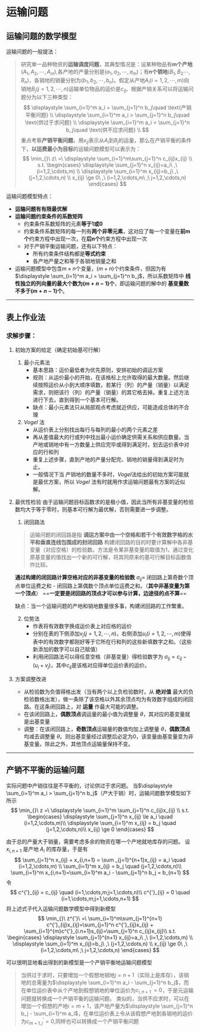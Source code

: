 # 运输问题
## 运输问题的数学模型
运输问题的一般提法：
> 研究单一品种物资的**运输调度问题**，其典型情况是：设某种物品有**m个产地**$(A_1,A_2,\cdots,A_m)$,各产地的产量分别是$(a_1,a_2,\cdots,a_m)$；有**n个销地**$(B_1,B_2\cdots,B_n)$，各销地的销量分别为$(b_1,b_2,\cdots,b_n)$。假定从产地$A_i(i=1,2,\cdots,m)$向销地$B_j(j=1,2,\cdots,n)$运输单位物品的运价是$c_{ij}$。根据产销关系可以将运输问题分为以下三种类型：
$$
\displaystyle \sum_{i=1}^m a_i = \sum_{j=1}^n b_j\quad \text{产销平衡问题} \\
\displaystyle \sum_{i=1}^m a_i > \sum_{j=1}^n b_j\quad \text{供过于求问题} \\
\displaystyle \sum_{i=1}^m a_i < \sum_{j=1}^n b_j\quad \text{供不应求问题} \\
$$
重点考察**产销平衡问题**，用$x_{ij}$表示从$A_i$到$B_j$的运量，那么在产销平衡的条件下，**以运费最小为目标**的运输问题模型可以表示为：
$$
\min_{}\ z\ =\ \displaystyle \sum_{i=1}^m\sum_{j=1}^n c_{ij}x_{ij} \\
s.t. \begin{cases}
    \displaystyle \sum_{j=1}^n x_{ij}=a_i\ ,\ (i=1,2,\cdots,m) \\
    \displaystyle \sum_{i=1}^m x_{ij}=b_j\ ,\ (j=1,2,\cdots,n) \\
    x_{ij} \ge 0\ ,\ (i=1,2,\cdots,m\ ;\ j=1,2,\cdots,n)
\end{cases}
$$

运输问题模型特点：
- **运输问题有有限最优解**
- **运输问题约束条件的系数矩阵**
  - 约束条件系数矩阵的元素**等于1或0**
  - 约束条件系数矩阵的每一列有**两个非零元素**，这对应了每一个变量在**前m个**约束方程中出现一次，在**后n个**约束方程中出现一次
  - 对于产销平衡运输问题，还有以下特点：
    - 所有约束条件结构都是**等式约束**
    - 各产地产量之和等于各销地销量之和
- 运输问题模型中包含$m\times n$个变量，$(m+n)$个约束条件，但因为有$\displaystyle \sum_{i=1}^m a_i = \sum_{j=1}^n b_j$，所以系数矩阵中 **线性独立的列向量的最大个数为$(m+n-1)$个**，即运输问题的解中的 **基变量数不多于$(m+n-1)$个**。

---
## 表上作业法
### 求解步骤：
1. 初始方案的给定（确定初始基可行解）
   1. 最小元素法
        - 基本思路：运价最低者为优先原则，安排初始的调运方案
        - 规则：从运价最小的开始，在该格标上允许取得的最大数量。然后继续按照运价从小到大顺序填数，若某行（列）的产量（销量）以满足需求，则把该行（列）的产量（销量）的其它格去掉。重复上述方法进行下去，直到得到一个基本可行解。
        - 缺点：最小元素法只从局部观点考虑就近供应，可能造成总体的不合理
   2. *Vogel* 法
        - 从运价表上分别找出每行与每列的最小的两个元素之差
        - 再从差值最大的行或列中找出最小运价确定供需关系和供应数量。当产地或销地中有一方数量上供应完毕或得到满足时，划去运价表中对应的行和列
        - 重复上述步骤，直到产地的产量分配完、销地的销量得到满足时为止。
        - 一般情况下当 产销地的数量不多时，*Vogel*法给出的初始方案可能就是最优方案，所以 *Vogel* 法有时就用作求运输问题最有方案的近似解。
2. 最优性检验
   由于运输问题目标函数求的是极小值，因此当所有非基变量的检验数均大于等于零时，则基本可行解为最优解，否则需要进一步调整。
   1. 闭回路法
    > 运输问题的闭回路是指 **调运方案中由一个空格和若干个有效数字格的水平和垂直连线包围成的封闭回路**
    构建闭回路的目的时要计算解中各非基变量（对应空格）的检验数。方法是令某非基变量的取值为1，通过变化原基变量的值找出一个新的可行解，将其同原来的基可行解目标函数值作比较。

    **通过构建的闭回路计算空格对应的非基变量的检验数**
    $\sigma_{ij}=$ 闭回路上第奇数个顶点单位运费之和 - 闭回路上第偶数个顶点单位运费之和。（**其中非基变量为第一个顶点**）
    ==**一定要是闭回路的顶点才可以参与计算，边途径的点不算**==

    缺点：当一个运输问题的产地和销地数量很多事，构建闭回路的工作繁重。

   2. 位势法
      - 作表将有效数字换成运价表上对应格的运价
      - 分别在表的下侧添加$v_j(j=1,2,\cdots,n)$，右侧添加$u_i(i=1,2,\cdots,m)$使得表中的有效数字都刚好等于它所在行和列的这些新填数字之和。（这些新添加的数字可以自己赋值）
      - 利用闭回路法可以得任意空格（非基变量）得检验数字为 $\sigma_{ij}=c_{ij}-(u_i+v_j)$，其中$c_{ij}$是该格对应得单位运价表的运价。
3. 方案调整改进
   - 从检验数为负值得格出发（当有两个以上负检验数时，从 **绝对值** 最大的负检验数格出发），做一条除了该空格以外其余顶点均为有效数字组成的闭回路。在这条闭回路上，对 **运量** 作最大可能的调整。
   - 在该闭回路上，**偶数顶点**调运量的最小值为调整量 *θ*，其对应的基变量就是出基变量
   - 调整：在该闭回路上，**奇数顶点**运输量的数值均加上调整量 *θ*，**偶数顶点**均减去调整量 *θ*。则出基变量经过调整后必定为0，该变量由基变量变为非基变量。除此之外，其他顶点运输量保持不变。

---
## 产销不平衡的运输问题
实际问题中产销往往是不平衡的，讨论供过于求问题。
当$\displaystyle \sum_{i=1}^m a_i > \sum_{j=1}^n b_j$（产大于销）时，运输问题数学模型如下所示
$$
\min_{}\ z =\ \displaystyle \sum_{i=1}^m \sum_{j=1}^n c_{ij}x_{ij} \\
s.t. \begin{cases}
    \displaystyle \sum_{j=1}^n x_{ij} \le a_i \quad (i=1,2,\cdots,m)\\
    \displaystyle \sum_{i=1}^m x_{ij} = b_j \quad (j=1,2,\cdots,n)\\
    x_{ij} \ge 0
\end{cases}
$$

由于总的产量大于销量，需要考虑多余的物资在哪一个产地就地库存的问题。
设 $x_{i,n+1}$ 是产地 $A_i$ 的库存量，于是有
$$
\sum_{j=1}^n x_{ij} + x_{i,n+1} = \sum _{j=1}^{n+1}x_{ij} = a_i \quad (i=1,2,\cdots,m) \\
\sum_{i=1}^m x_{ij} = b_j \quad (j=1,2,\cdots,n)\\
\sum_{i=1}^m x_{i,n+1}=\sum_{i=1}^m a_i - \sum_{j=1}^n b_j = b_{n+1}
$$
令
$$
c^{'}_{ij} = c_{ij} \quad (i=1,\cdots,m;j=1,\cdots,n)\\
c^{'}_{ij} = 0 \quad (i=1,\cdots,m;j=1,\cdots,n+1)
$$
将上述式子代入运输问题数学模型中得到新模型
$$
\min_{}\ z^{'}\ =\ \sum_{i=1}^m\sum_{j=1}^{n+1} c^{'}_{ij}x_{ij}=\sum_{j=1}^n c^{'}_{ij}x_{ij} + \sum_{i=1}^{m}c^{'}_{i.n+1}s_{ij}=\sum_{j=1}^n c_{ij}x_{ij}\\
s.t. \begin{cases}
    \displaystyle \sum_{j=1}^{n+1} x_{ij}=a_i\ ,\ (i=1,2,\cdots,m) \\
    \displaystyle \sum_{i=1}^m x_{ij}=b_j\ ,\ (j=1,2,\cdots,n) \\
    x_{ij} \ge 0\ ,\ (i=1,2,\cdots,m\ ;\ j=1,2,\cdots,n)
\end{cases}
$$

可以很明显地看出得到的新模型是一个产销平衡地运输问题模型
> 当供过于求时，只要增加一个假想地销地$j = n+1$（实际上是库存），该销地的总需量为$\displaystyle \sum_{i=1}^m a_i - \sum_{j=1}^n b_j$，而在单位运价表中从个产地到假想销地的单位运价为$c^{'}_{i,n+1} = 0$，于是元运输问题就转换成一个产销平衡的运输问题。
> 类似的，当供不应求时，可以在增加一个假想的产地$i=m+1$，该产地产量为$\displaystyle \sum_{j=1}^n b_j - \sum_{i=1}^m a_i$，在单位运价表上令从该假想产地到各销地的运价为$c^{'}_{m+1,j} = 0$,同样也可以转换成一个产销平衡问题
